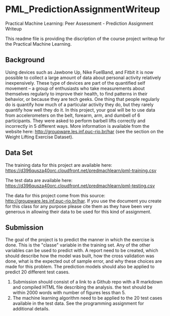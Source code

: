 # PML_PredictionAssignmentWriteup
Practical Machine Learning: Peer Assessment - Prediction Assignment Writeup

This readme file is providing the discription of the course project writeup for the Practical Machine Learning.

## Background
Using devices such as Jawbone Up, Nike FuelBand, and Fitbit it is now possible to collect a large amount of data about personal activity relatively inexpensively. These type of devices are part of the quantified self movement – a group of enthusiasts who take measurements about themselves regularly to improve their health, to find patterns in their behavior, or because they are tech geeks. One thing that people regularly do is quantify how much of a particular activity they do, but they rarely quantify how well they do it. In this project, your goal will be to use data from accelerometers on the belt, forearm, arm, and dumbell of 6 participants. They were asked to perform barbell lifts correctly and incorrectly in 5 different ways. More information is available from the website here: http://groupware.les.inf.puc-rio.br/har (see the section on the Weight Lifting Exercise Dataset).

## Data Set
The training data for this project are available here: 
https://d396qusza40orc.cloudfront.net/predmachlearn/pml-training.csv

The test data are available here:
https://d396qusza40orc.cloudfront.net/predmachlearn/pml-testing.csv

The data for this project come from this source: http://groupware.les.inf.puc-rio.br/har. If you use the document you create for this class for any purpose please cite them as they have been very generous in allowing their data to be used for this kind of assignment.

## Submission

The goal of the project is to predict the manner in which the exercise is done. This is the "classe" variable in the training set. Any of the other variables can be used to predict with. A report need to be created, which should describe how the model was built, how the cross validation was done, what is the expected out of sample error, and why these choices are made for this problem. The prediction models should also be applied to predict 20 different test cases.

1. Submission should consist of a link to a Github repo with a R markdown and compiled HTML file describing the analysis. the text should be within 2000 words with number of figures less than 5.
2. The machine learning algorithm need to be applied to the 20 test cases available in the test data. See the programming assignment for additional details.
